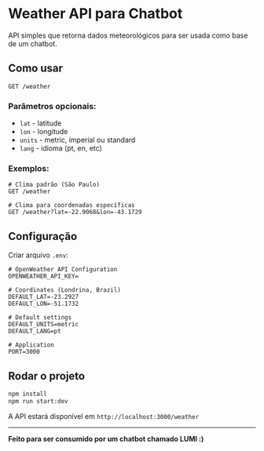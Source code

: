 # Weather API para Chatbot

API simples que retorna dados meteorológicos para ser usada como base de um chatbot.

## Como usar

```
GET /weather
```

### Parâmetros opcionais:

- `lat` - latitude
- `lon` - longitude
- `units` - metric, imperial ou standard
- `lang` - idioma (pt, en, etc)

### Exemplos:

```
# Clima padrão (São Paulo)
GET /weather

# Clima para coordenadas específicas
GET /weather?lat=-22.9068&lon=-43.1729
```

## Configuração

Criar arquivo `.env`:

```env
# OpenWeather API Configuration
OPENWEATHER_API_KEY=

# Coordinates (Londrina, Brazil)
DEFAULT_LAT=-23.2927
DEFAULT_LON=-51.1732

# Default settings
DEFAULT_UNITS=metric
DEFAULT_LANG=pt

# Application
PORT=3000
```

## Rodar o projeto

```bash
npm install
npm run start:dev
```

A API estará disponível em `http://localhost:3000/weather`

---

**Feito para ser consumido por um chatbot chamado LUMI :)**
